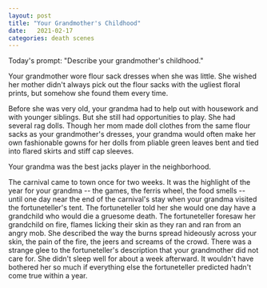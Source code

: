 ```yaml
---
layout: post
title: "Your Grandmother's Childhood"
date:   2021-02-17
categories: death scenes
---
```

Today's prompt: "Describe your grandmother's childhood."

Your grandmother wore flour sack dresses when she was little. She wished her mother didn't always pick out the flour sacks with the ugliest floral prints, but somehow she found them every time.

Before she was very old, your grandma had to help out with housework and with younger siblings. But she still had opportunities to play. She had several rag dolls. Though her mom made doll clothes from the same flour sacks as your grandmother's dresses, your grandma would often make her own fashionable gowns for her dolls from pliable green leaves bent and tied into flared skirts and stiff cap sleeves.

Your grandma was the best jacks player in the neighborhood.

The carnival came to town once for two weeks. It was the highlight of the year for your grandma -- the games, the ferris wheel, the food smells -- until one day near the end of the carnival's stay when your grandma visited the fortuneteller's tent. The fortuneteller told her she would one day have a grandchild who would die a gruesome death. The fortuneteller foresaw her grandchild on fire, flames licking their skin as they ran and ran from an angry mob. She described the way the burns spread hideously across your skin, the pain of the fire, the jeers and screams of the crowd. There was a strange glee to the fortuneteller's description that your grandmother did not care for. She didn't sleep well for about a week afterward. It wouldn't have bothered her so much if everything else the fortuneteller predicted hadn't come true within a year.
